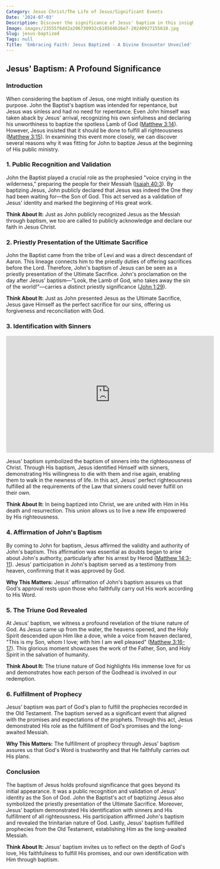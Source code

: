```yaml
---
Category: Jesus Christ/The Life of Jesus/Significant Events
Date: '2024-07-03'
Description: Discover the significance of Jesus' baptism in this insightful article exploring the biblical event and its spiritual implications. Uncover the transformative power of this sacred act.
Image: images/23555f6dd2a206730932c618564b16e7-20240927155618.jpg
Slug: jesus-baptized
Tags: null
Title: 'Embracing Faith: Jesus Baptized - A Divine Encounter Unveiled'
---
```


## Jesus' Baptism: A Profound Significance

### Introduction

When considering the baptism of Jesus, one might initially question its purpose. John the Baptist's baptism was intended for repentance, but Jesus was sinless and had no need for repentance. Even John himself was taken aback by Jesus' arrival, recognizing his own sinfulness and declaring his unworthiness to baptize the spotless Lamb of God ([Matthew 3:14](https://www.bibleref.com/Matthew/3/Matthew-3-14.html)). However, Jesus insisted that it should be done to fulfill all righteousness ([Matthew 3:15](https://www.bibleref.com/Matthew/3/Matthew-3-15.html)). In examining this event more closely, we can discover several reasons why it was fitting for John to baptize Jesus at the beginning of His public ministry.

### 1. Public Recognition and Validation

John the Baptist played a crucial role as the prophesied "voice crying in the wilderness," preparing the people for their Messiah ([Isaiah 40:3](https://www.bibleref.com/Isaiah/40/Isaiah-40-3.html)). By baptizing Jesus, John publicly declared that Jesus was indeed the One they had been waiting for—the Son of God. This act served as a validation of Jesus' identity and marked the beginning of His great work.

**Think About It:** Just as John publicly recognized Jesus as the Messiah through baptism, we too are called to publicly acknowledge and declare our faith in Jesus Christ.

### 2. Priestly Presentation of the Ultimate Sacrifice

John the Baptist came from the tribe of Levi and was a direct descendant of Aaron. This lineage connects him to the priestly duties of offering sacrifices before the Lord. Therefore, John's baptism of Jesus can be seen as a priestly presentation of the Ultimate Sacrifice. John's proclamation on the day after Jesus' baptism—"Look, the Lamb of God, who takes away the sin of the world!"—carries a distinct priestly significance ([John 1:29](https://www.bibleref.com/John/1/John-1-29.html)).

**Think About It:** Just as John presented Jesus as the Ultimate Sacrifice, Jesus gave Himself as the perfect sacrifice for our sins, offering us forgiveness and reconciliation with God.

### 3. Identification with Sinners


<iframe width="560" height="315" src="https://www.youtube.com/embed/9_dr9njVzKM" frameborder="0" allow="autoplay; encrypted-media" allowfullscreen></iframe>


Jesus' baptism symbolized the baptism of sinners into the righteousness of Christ. Through His baptism, Jesus identified Himself with sinners, demonstrating His willingness to die with them and rise again, enabling them to walk in the newness of life. In this act, Jesus' perfect righteousness fulfilled all the requirements of the Law that sinners could never fulfill on their own.

**Think About It:** In being baptized into Christ, we are united with Him in His death and resurrection. This union allows us to live a new life empowered by His righteousness.

### 4. Affirmation of John's Baptism

By coming to John for baptism, Jesus affirmed the validity and authority of John's baptism. This affirmation was essential as doubts began to arise about John's authority, particularly after his arrest by Herod ([Matthew 14:3-11](https://www.bibleref.com/Matthew/14/Matthew-14-3.html)). Jesus' participation in John's baptism served as a testimony from heaven, confirming that it was approved by God.

**Why This Matters:** Jesus' affirmation of John's baptism assures us that God's approval rests upon those who faithfully carry out His work according to His Word.

### 5. The Triune God Revealed

At Jesus' baptism, we witness a profound revelation of the triune nature of God. As Jesus came up from the water, the heavens opened, and the Holy Spirit descended upon Him like a dove, while a voice from heaven declared, "This is my Son, whom I love; with him I am well pleased" ([Matthew 3:16-17](https://www.bibleref.com/Matthew/3/Matthew-3-16.html)). This glorious moment showcases the work of the Father, Son, and Holy Spirit in the salvation of humanity.

**Think About It:** The triune nature of God highlights His immense love for us and demonstrates how each person of the Godhead is involved in our redemption.

### 6. Fulfillment of Prophecy

Jesus' baptism was part of God's plan to fulfill the prophecies recorded in the Old Testament. The baptism served as a significant event that aligned with the promises and expectations of the prophets. Through this act, Jesus demonstrated His role as the fulfillment of God's promises and the long-awaited Messiah.

**Why This Matters:** The fulfillment of prophecy through Jesus' baptism assures us that God's Word is trustworthy and that He faithfully carries out His plans.

### Conclusion

The baptism of Jesus holds profound significance that goes beyond its initial appearance. It was a public recognition and validation of Jesus' identity as the Son of God. John the Baptist's act of baptizing Jesus also symbolized the priestly presentation of the Ultimate Sacrifice. Moreover, Jesus' baptism demonstrated His identification with sinners and His fulfillment of all righteousness. His participation affirmed John's baptism and revealed the trinitarian nature of God. Lastly, Jesus' baptism fulfilled prophecies from the Old Testament, establishing Him as the long-awaited Messiah.

**Think About It:** Jesus' baptism invites us to reflect on the depth of God's love, His faithfulness to fulfill His promises, and our own identification with Him through baptism.
